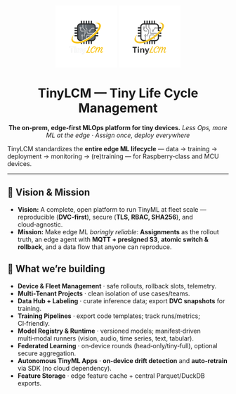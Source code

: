 <div align="center">

<p>
  <img src="../logo/logo_light.png#gh-light-mode-only" alt="TinyLCM" width="140" />
  <img src="../logo/logo_dark.png#gh-dark-mode-only"  alt="TinyLCM" width="140" />
</p>

# TinyLCM — Tiny Life Cycle Management

**The on‑prem, edge‑first MLOps platform for tiny devices.**
*Less Ops, more ML at the edge · Assign once, deploy everywhere*

</div>

TinyLCM standardizes the **entire edge ML lifecycle** — data → training → deployment → monitoring → (re)training — for Raspberry‑class and MCU devices.

---

## 🎯 Vision & Mission

* **Vision:** A complete, open platform to run TinyML at fleet scale — reproducible (**DVC‑first**), secure (**TLS, RBAC, SHA256**), and cloud‑agnostic.
* **Mission:** Make edge ML *boringly reliable*: **Assignments** as the rollout truth, an edge agent with **MQTT + presigned S3**, **atomic switch & rollback**, and a data flow that anyone can reproduce.

## 🧭 What we’re building

* **Device & Fleet Management** · safe rollouts, rollback slots, telemetry.
* **Multi‑Tenant Projects** · clean isolation of use cases/teams.
* **Data Hub + Labeling** · curate inference data; export **DVC snapshots** for training.
* **Training Pipelines** · export code templates; track runs/metrics; CI‑friendly.
* **Model Registry & Runtime** · versioned models; manifest‑driven multi‑modal runners (vision, audio, time series, text, tabular).
* **Federated Learning** · on‑device rounds (head‑only/tiny‑full), optional secure aggregation.
* **Autonomous TinyML Apps** · **on‑device drift detection** and **auto‑retrain** via SDK (no cloud dependency).
* **Feature Storage** · edge feature cache + central Parquet/DuckDB exports.
